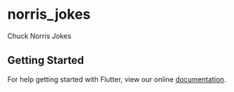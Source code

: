 # norris_jokes

Chuck Norris Jokes

## Getting Started

For help getting started with Flutter, view our online
[documentation](https://flutter.io/).
